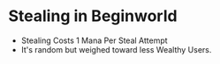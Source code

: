 # Stealing in Beginworld

- Stealing Costs 1 Mana Per Steal Attempt
- It's random but weighed toward less Wealthy Users.
